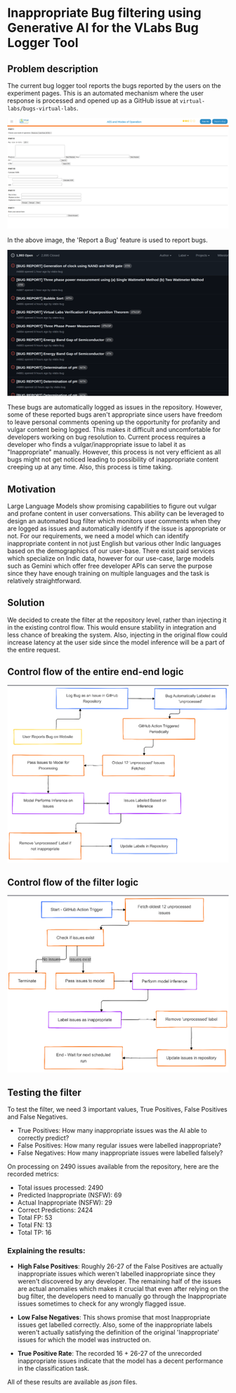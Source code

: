 # Inappropriate Bug filtering using Generative AI for the VLabs Bug Logger Tool

## Problem description

The current bug logger tool reports the bugs reported by the users on the experiment pages. This is an automated mechanism where the user response is processed and opened up as a GitHub issue at ```virtual-labs/bugs-virtual-labs```.

![alt text](image.png)

In the above image, the 'Report a Bug' feature is used to report bugs.

![alt text](image-1.png)

These bugs are automatically logged as issues in the repository. However, some of these reported bugs aren't appropriate since users have freedom to leave personal comments opening up the opportunity for profanity and vulgar content being logged. This makes it difficult and uncomfortable for developers working on bug resolution to. Current process requires a developer who finds a vulgar/inappropriate issue to label it as "Inappropriate" manually. However, this process is not very efficient as all bugs might not get noticed leading to possibility of inappropriate content creeping up at any time. Also, this process is time taking. 

## Motivation

Large Language Models show promising capabilities to figure out vulgar and profane content in user conversations. This ability can be leveraged to design an automated bug filter which monitors user comments when they are logged as issues and automatically identify if the issue is appropriate or not. For our requirements, we need a model which can identify inappropriate content in not just English but various other Indic languages based on the demographics of our user-base. There exist paid services which specialize on Indic data, however for our use-case, large models such as Gemini which offer free developer APIs can serve the purpose since they have enough training on multiple languages and the task is relatively straightforward. 

## Solution

We decided to create the filter at the repository level, rather than injecting it in the existing control flow. This would ensure stability in integration and less chance of breaking the system. Also, injecting in the original flow could increase latency at the user side since the model inference will be a part of the entire request. 

## Control flow of the entire end-end logic

![alt text](image-2.png)

## Control flow of the filter logic

![alt text](image-3.png)

## Testing the filter

To test the filter, we need 3 important values, True Positives, False Positives and False Negatives. 
- True Positives: How many inappropriate issues was the AI able to correctly predict?
- False Positives: How many regular issues were labelled inappropriate?
- False Negatives: How many inappropriate issues were labelled falsely?

On processing on 2490 issues available from the repository, here are the recorded metrics:
- Total issues processed: 2490
- Predicted Inappropriate (NSFW): 69
- Actual Inappropriate (NSFW): 29
- Correct Predictions: 2424
- Total FP: 53
- Total FN: 13
- Total TP: 16

### Explaining the results:

- **High False Positives**: Roughly 26-27 of the False Positives are actually inappropriate issues which weren't labelled inappropriate since they weren't discovered by any developer. The remaining half of the issues are actual anomalies which makes it crucial that even after relying on the bug filter, the developers need to manually go through the Inappropriate issues sometimes to check for any wrongly flagged issue.

- **Low False Negatives**: This shows promise that most Inappropriate issues get labelled correctly. Also, some of the inappropriate labels weren't actually satisfying the definition of the original 'Inappropriate' issues for which the model was instructed on.

- **True Positive Rate**: The recorded 16 + 26-27 of the unrecorded inappropriate issues indicate that the model has a decent performance in the classification task.


All of these results are available as *json* files.


